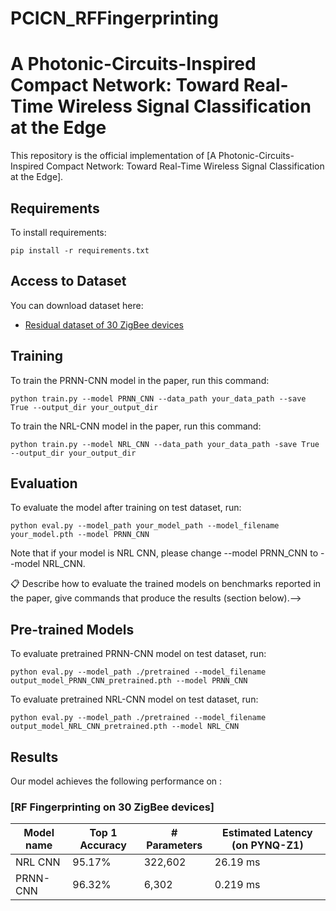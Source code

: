 # PCICN_RFFingerprinting


# A Photonic-Circuits-Inspired Compact Network: Toward Real-Time Wireless Signal Classification at the Edge

This repository is the official implementation of [A Photonic-Circuits-Inspired Compact Network: Toward Real-Time Wireless Signal Classification at the Edge]. 

<!-- >📋  Optional: include a graphic explaining your approach/main result, bibtex entry, link to demos, blog posts and tutorials -->

## Requirements

To install requirements:

```setup
pip install -r requirements.txt
```

<!--- >📋  Describe how to set up the environment, e.g. pip/conda/docker commands, download datasets, etc...--->

## Access to Dataset

You can download dataset here:

- [Residual dataset of 30 ZigBee devices](https://drive.google.com/drive/folders/1NJBWN4dlSAn_uLX7CIYUnB2zCTFaZ98k?usp=sharing) 


## Training

To train the PRNN-CNN model in the paper, run this command:

```train
python train.py --model PRNN_CNN --data_path your_data_path --save True --output_dir your_output_dir
```

To train the NRL-CNN model in the paper, run this command:

```train
python train.py --model NRL_CNN --data_path your_data_path -save True --output_dir your_output_dir
```

<!-- >📋  Describe how to train the models, with example commands on how to train the models in your paper, including the full training procedure and appropriate hyperparameters. -->

## Evaluation

To evaluate the model after training on test dataset, run:

```eval
python eval.py --model_path your_model_path --model_filename your_model.pth --model PRNN_CNN
```
Note that if your model is NRL CNN, please change --model PRNN_CNN to --model NRL_CNN.

<!-->📋  Describe how to evaluate the trained models on benchmarks reported in the paper, give commands that produce the results (section below).-->

## Pre-trained Models

To evaluate pretrained PRNN-CNN model on test dataset, run:

```eval
python eval.py --model_path ./pretrained --model_filename output_model_PRNN_CNN_pretrained.pth --model PRNN_CNN
```

To evaluate pretrained NRL-CNN model on test dataset, run:

```eval
python eval.py --model_path ./pretrained --model_filename output_model_NRL_CNN_pretrained.pth --model NRL_CNN
```

## Results

Our model achieves the following performance on :

### [RF Fingerprinting on 30 ZigBee devices]

| Model name         | Top 1 Accuracy  | # Parameters | Estimated Latency (on PYNQ-Z1) |
| ------------------ |---------------- | -------------| -------------------------------|
| NRL CNN            |     95.17%      |   322,602    |            26.19 ms            |
| PRNN-CNN           |     96.32%      |   6,302      |            0.219 ms            |

<!-- >📋  Include a table of results from your paper, and link back to the leaderboard for clarity and context. If your main result is a figure, include that figure and link to the command or notebook to reproduce it. 


## Contributing

>📋  Pick a licence and describe how to contribute to your code repository. -->

